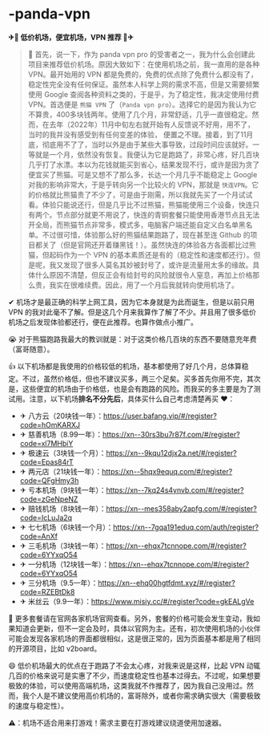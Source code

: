 # -panda-vpn
**✈🚀 低价机场，便宜机场，VPN 推荐 🚀✈**

> 📝 首先，说一下，作为 panda vpn pro 的受害者之一，我为什么会创建此项目来推荐低价机场。原因大致如下：在使用机场之前，我一直用的是各种 VPN。最开始用的 VPN 都是免费的，免费的优点除了免费什么都没有了，稳定性完全没有任何保证。虽然本人科学上网的需求不高，但是又需要频繁使用 Google 查阅各种资料之类的，于是乎，为了稳定性，我决定使用付费 VPN。首选便是 `熊猫 VPN` 了（`Panda vpn pro`）。选择它的是因为我认为它不算贵，400多块钱两年。使用了几个月，非常舒适，几乎一直很稳定。然而，在去年（2022年）11月中旬左右就开始有人反馈说不好用，用不了，当时的我并没有感受到有任何变差的体验， 便置之不理。接着，到了11月底，彻底用不了了，当时以外是由于某些大事导致，过段时间应该就好。一等就是一个月，依然没有恢复。我便认为它是跑路了，非常心疼，好几百块几乎打了水漂。本以为花钱就能买到省心，结果发现不行，或许是因为贪了便宜买了熊猫。可是又想不了那么多，长达一个月几乎不能稳定上 Google 对我的影响非常大，于是乎转向另一个比较火的 VPN，那就是 `快连VPN`。它的价格就比熊猫贵了不少了，可是由于刚需，所以我就先买了一个月试试看。体验只能说还行，但是几乎比不过熊猫，熊猫能使用三个设备，快连只有两个。节点部分就更不用说了，快连的青铜套餐只能使用香港节点且无法开全局，而熊猫节点非常多，模式多，电脑客户端还能自定义白名单黑名单。不过很可惜，体验那么好的熊猫结果跑路了，现在甚至连 Github 的项目都关了（但是官网还开着赚黑钱！）。虽然快连的体验各方各面都比过熊猫，但起码作为一个 VPN 的基本素质还是有的（稳定性和速度都还行）。但是呢，我又发现了很多人莫名其妙被封号了，或许是流量用太多的缘故。具体什么原因不清楚，但反正会有给封号的风险就很令人窒息，再加上价格那么贵，我实在很难续费。因此，用了一个月后我就转向使用机场了。

✔ 机场才是最正确的科学上网工具，因为它本身就是为此而诞生，但是以前只用 VPN 的我对此毫不了解。但是这几个月来我算作了解了不少。并且用了很多低价机场之后发现体验都还行，便在此推荐。也算作做点小推广。

😭 对于熊猫跑路我最大的教训就是：对于这类价格几百块的东西不要随意充年费（富哥随意）。

👍 以下机场都是我使用的价格较低的机场，基本都使用了好几个月，总体算稳定。不过，虽然价格低，但也不建议买多，两三个足矣。买多首先你用不完，其次是，这些便宜的机场由于价格低，也是会有跑路的风险。而我买的多主要是为了测试用。注意，以下机场**排名不分先后**，具体买什么自己考虑清楚再买 ❤：
- ✈ 八方云（20块钱一年）：https://user.bafang.vip/#/register?code=hOmKARXJ
- ✈ 慈善机场（8.99一年）：https://xn--30rs3bu7r87f.com/#/register?code=xl7MHbiY
- ✈ 极速云（3块钱一个月）：https://xn--9kqu12djx2a.net/#/register?code=Epas84rT
- ✈ 两元店（21块钱一年）：https://xn--5hqx9equq.com/#/register?code=QFgHmy3h
- ✈ 亏本机场（9块钱一年）：https://xn--7kq24s4ynvb.com/#/register?code=zGeNpeNZ
- ✈ 赔钱机场（8块钱一年）：https://xn--mes358aby2apfg.com/#/register?code=IcLuJa2q
- ✈ 七七机场（6块钱一个月）：https://xn--7gqa191eduq.com/auth/register?code=AnXf
- ✈ 三毛机场（3块钱一年）：https://xn--ehqx7tcnnope.com/#/register?code=6YYxqO54
- ✈ 一分机场（12块钱一年）：https://xn--ehqx7tcnnope.com/#/register?code=6YYxqO54
- ✈ 三分机场（9.5一年）：https://xn--ehq00hgtfdmt.xyz/#/register?code=RZEBtDk8
- ✈ 米丝云（9.9一年）：https://www.misiy.cc/#/register?code=gkEALgVe

👀 更多套餐请在官网各家机场官网查看。另外，套餐的价格可能会发生变动，我如果知道会更新，但不一定会及时，具体以官网为主。还有，初次使用机场的小伙伴可能会发现各家机场的界面都很相似，这是很正常的，因为页面基本都是用了相同的开源项目，比如 v2board。

😄 低价机场最大的优点在于跑路了不会太心疼，对我来说是这样，比起 VPN 动辄几百的价格来说可是实惠了不少，而速度稳定性也基本过得去。不过呢，如果想要极致的体验，可以使用高端机场，这类我就不作推荐了，因为我自己没用过。然而，我个人是不建议使用高价机场的，富哥除外，或者你需求确实很大（需要极致的速度与稳定性）。

⚠：机场不适合用来打游戏！需求主要在打游戏建议绕道使用加速器。
